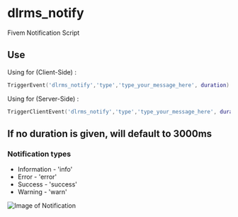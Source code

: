 # dlrms_notify
Fivem Notification Script

## Use
Using for (Client-Side) :

```lua
TriggerEvent('dlrms_notify','type','type_your_message_here', duration)
```

Using for (Server-Side) :

```lua
TriggerClientEvent('dlrms_notify','type','type_your_message_here', duration)
```

## If no duration is given, will default to 3000ms

### Notification types
* Information - 'info'
* Error - 'error'
* Success - 'success'
* Warning - 'warn'

![Image of Notification](https://media.discordapp.net/attachments/850181379778150420/850181476230103110/Screenshot_9.png?width=1202&height=676)

